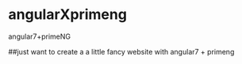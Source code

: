 # angularXprimeng
angular7+primeNG

##just want to create a a little fancy website with angular7 + primeng